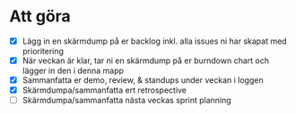 # Att göra

- [X] Lägg in en skärmdump på er backlog inkl. alla issues ni har skapat med prioritering
- [X] När veckan är klar, tar ni en skärmdump på er burndown chart och lägger in den i denna mapp
- [X] Sammanfatta er demo, review, & standups under veckan i loggen
- [X] Skärmdumpa/sammanfatta ert retrospective
- [ ] Skärmdumpa/sammanfatta nästa veckas sprint planning